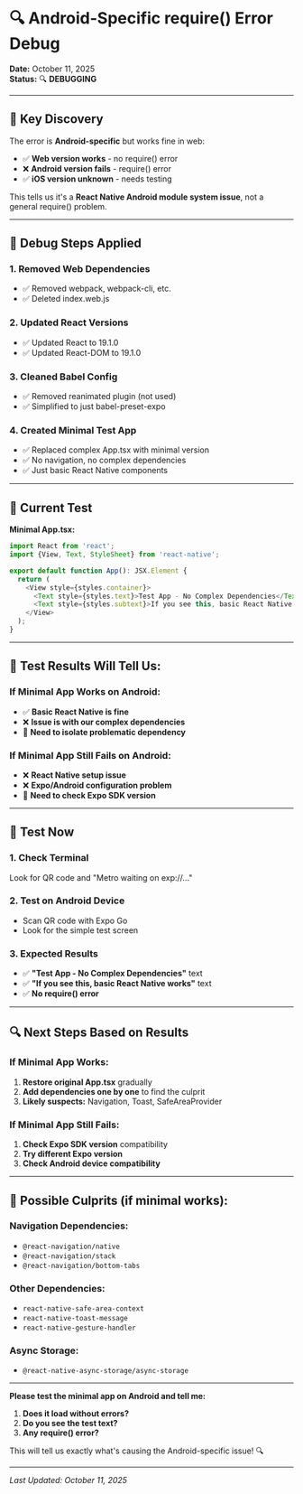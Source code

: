 # 🔍 Android-Specific require() Error Debug

**Date:** October 11, 2025  
**Status:** 🔍 **DEBUGGING**

---

## 🚨 **Key Discovery**

The error is **Android-specific** but works fine in web:
- ✅ **Web version works** - no require() error
- ❌ **Android version fails** - require() error
- ✅ **iOS version unknown** - needs testing

This tells us it's a **React Native Android module system issue**, not a general require() problem.

---

## 🔧 **Debug Steps Applied**

### **1. Removed Web Dependencies**
- ✅ Removed webpack, webpack-cli, etc.
- ✅ Deleted index.web.js

### **2. Updated React Versions**
- ✅ Updated React to 19.1.0
- ✅ Updated React-DOM to 19.1.0

### **3. Cleaned Babel Config**
- ✅ Removed reanimated plugin (not used)
- ✅ Simplified to just babel-preset-expo

### **4. Created Minimal Test App**
- ✅ Replaced complex App.tsx with minimal version
- ✅ No navigation, no complex dependencies
- ✅ Just basic React Native components

---

## 🧪 **Current Test**

**Minimal App.tsx:**
```typescript
import React from 'react';
import {View, Text, StyleSheet} from 'react-native';

export default function App(): JSX.Element {
  return (
    <View style={styles.container}>
      <Text style={styles.text}>Test App - No Complex Dependencies</Text>
      <Text style={styles.subtext}>If you see this, basic React Native works</Text>
    </View>
  );
}
```

---

## 🎯 **Test Results Will Tell Us:**

### **If Minimal App Works on Android:**
- ✅ **Basic React Native is fine**
- ❌ **Issue is with our complex dependencies**
- 🔧 **Need to isolate problematic dependency**

### **If Minimal App Still Fails on Android:**
- ❌ **React Native setup issue**
- ❌ **Expo/Android configuration problem**
- 🔧 **Need to check Expo SDK version**

---

## 🚀 **Test Now**

### **1. Check Terminal**
Look for QR code and "Metro waiting on exp://..."

### **2. Test on Android Device**
- Scan QR code with Expo Go
- Look for the simple test screen

### **3. Expected Results**
- ✅ **"Test App - No Complex Dependencies"** text
- ✅ **"If you see this, basic React Native works"** text
- ✅ **No require() error**

---

## 🔍 **Next Steps Based on Results**

### **If Minimal App Works:**
1. **Restore original App.tsx** gradually
2. **Add dependencies one by one** to find the culprit
3. **Likely suspects:** Navigation, Toast, SafeAreaProvider

### **If Minimal App Still Fails:**
1. **Check Expo SDK version** compatibility
2. **Try different Expo version**
3. **Check Android device compatibility**

---

## 🐛 **Possible Culprits (if minimal works):**

### **Navigation Dependencies:**
- `@react-navigation/native`
- `@react-navigation/stack`
- `@react-navigation/bottom-tabs`

### **Other Dependencies:**
- `react-native-safe-area-context`
- `react-native-toast-message`
- `react-native-gesture-handler`

### **Async Storage:**
- `@react-native-async-storage/async-storage`

---

**Please test the minimal app on Android and tell me:**
1. **Does it load without errors?**
2. **Do you see the test text?**
3. **Any require() error?**

This will tell us exactly what's causing the Android-specific issue! 🔍

---

*Last Updated: October 11, 2025*

